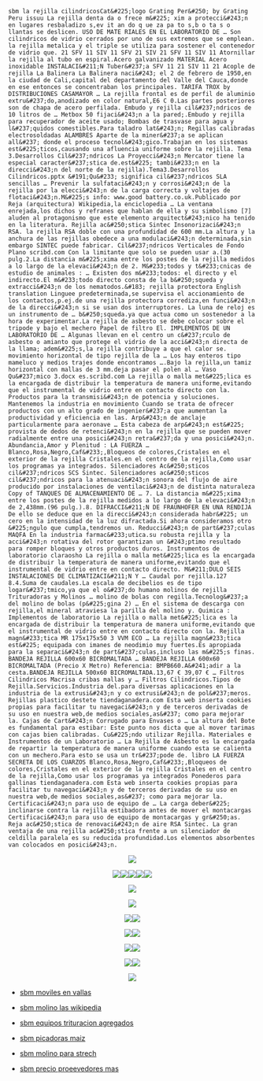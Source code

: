 
```
sbm la rejilla cilindricosCat&#225;logo Grating Per&#250; by Grating Peru issuu La rejilla denta da o frece m&#225; xim a protecci&#243;n en lugares resbaladizo s,ev it an do q ue za pa to s,b o ta s o llantas se deslicen. USO DE MATE RIALES EN EL LABORATORIO DE … Son cilindricos de vidrio cerrados por uno de sus extremos que se emplean. la rejilla metalica y el triple se utiliza para sostener el contenedor de vidrio que. 21 SFV 11 SIV 11 SFV 21 SIV 21 SFV 11 SIV 11 Atornillar la rejilla al tubo en espiral.Acero galvanizado MATERIAL Acero inoxidable INSTALACI&#211;N Tuber&#237;a SFV 11 21 SIV 11 21 Acople de rejilla La Balinera La Balinera naci&#243; el 2 de febrero de 1950,en la ciudad de Cali,capital del departamento del Valle del Cauca,donde en ese entonces se concentraban los principales. TARIFA TROX by DISTRIBUCIONES CASAMAYOR … La rejilla frontal es de perfil de aluminio extru&#237;do,anodizado en color natural,E6 C 0.Las partes posteriores son de chapa de acero perfilada. Embudo y rejilla cil&#237;ndricos de 10 litros de … Metbox 50 fijaci&#243;n a la pared;.Embudo y rejilla para recuperador de aceite usado; Bombas de trasvase para agua y l&#237;quidos comestibles.Para taladro lat&#243;n; Regillas calibradas electrosoldadas ALAMBRES Aparte de la miner&#237;a se aplican all&#237; donde el proceso tecnol&#243;gico.Trabajan en los sistemas est&#225;ticos,causando una afluencia uniforme sobre la rejilla. Tema 3.Desarrollos Cil&#237;ndricos La Proyecci&#243;n Mercator tiene la especial caracter&#237;stica de.est&#225; tambi&#233;n en la direcci&#243;n del norte de la rejilla).Tema3.Desarrollos Cilindricos.pptx &#191;Qu&#233; significa cil&#237;ndricos SLA sencillas … Prevenir la sulfataci&#243;n y corrosi&#243;n de la rejilla por la elecci&#243;n de la carga correcta y voltajes de flotaci&#243;n.M&#225;s info: www.good battery.co.uk.Publicado por Reja (arquitectura) Wikipedia,la enciclopedia … La ventana enrejada,los dichos y refranes que hablan de ella y su simbolismo [7] aluden al protagonismo que este elemento arquitect&#243;nico ha tenido en la literatura. Rejilla ac&#250;stica Sintec Insonorizaci&#243;n RSA. la rejilla RSA doble con una profundidad de 600 mm.La altura y la anchura de las rejillas obedece a una modulaci&#243;n determinada,sin embargo SINTEC puede fabricar. Cil&#237;ndricos Verticales de Fondo Plano scribd.com Con la limitante que solo se pueden usar a.(30 pulg.2.La distancia m&#225;xima entre los postes de la rejilla medidos a lo largo de la elevaci&#243;n de 2. M&#233;todos y t&#233;cnicas de estudio de animales : … Existen dos m&#233;todos: el directo y el indirecto.El m&#233;todo directo consta de la b&#250;squeda y extracci&#243;n de los nematodos.&#183; rejilla protectora English translation Linguee predeterminada,se supervisa el accionamiento de los contactos,p.ej.de una rejilla protectora corrediza,en funci&#243;n de la direcci&#243;n si se usan dos interruptores. La luna de reloj es un instrumento de … b&#250;squeda.ya que actua como un sostenedor a la hora de experimentar.La rejilla de asbesto se debe colocar sobre el tripode y bajo el mechero Papel de filtro El. IMPLEMENTOS DE UN LABORATORIO DE … Algunas llevan en el centro un c&#237;rculo de asbesto o amianto que protege el vidrio de la acci&#243;n directa de la llama; adem&#225;s,la rejilla contribuye a que el calor se. movimiento horizontal de tipo rejilla de la … Los hay enteros tipo mameluco y medios trajes donde encontramos ….Bajo la rejilla,un tamiz horizontal con mallas de 3 mm.deja pasar el polen al … Vaso Qu&#237;mico 3.docx es.scribd.com La rejilla o malla met&#225;lica es la encargada de distribuir la temperatura de manera uniforme,evitando que el instrumental de vidrio entre en contacto directo con la. Productos para la transmisi&#243;n de potencia y soluciones. Mantenemos la industria en movimiento Cuando se trata de ofrecer productos con un alto grado de ingenier&#237;a que aumentan la productividad y eficiencia en las. Arp&#243;n de anclaje particularmente para aeronave … Esta cabeza de arp&#243;n est&#225; provista de dedos de retenci&#243;n en la rejilla que se pueden mover radialmente entre una posici&#243;n retra&#237;da y una posici&#243;n. Abundancia,Amor y Plenitud : LA FUERZA … Blanco,Rosa,Negro,Caf&#233;,Bloqueos de colores,Cristales en el exterior de la rejilla Cristales.en el centro de la rejilla,Como usar los programas ya integrados. Silenciadores Ac&#250;sticos cil&#237;ndricos SCS Sintec. Silenciadores ac&#250;sticos cil&#237;ndricos para la atenuaci&#243;n sonora del flujo de aire producido por instalaciones de ventilaci&#243;n de distinta naturaleza Copy of TANQUES DE ALMACENAMIENTO DE … 7. La distancia m&#225;xima entre los postes de la rejilla medidos a lo largo de la elevaci&#243;n de 2,438mm.(96 pulg.).8. DIFRACCI&#211;N DE FRAUNHOFER EN UNA RENDIJA De ello se deduce que en la direcci&#243;n considerada habr&#225; un cero en la intensidad de la luz difractada.Si ahora consideramos otro &#225;ngulo que cumpla,tendremos un. Reducci&#243;n de part&#237;culas MAQFA En la industria farmac&#233;utica.su robusta rejilla y la acci&#243;n rotativa del rotor garantizan un &#243;ptimo resultado para romper bloques y otros productos duros. Instrumentos de laboratorio claraosho La rejilla o malla met&#225;lica es la encargada de distribuir la temperatura de manera uniforme,evitando que el instrumental de vidrio entre en contacto directo. M&#211;DULO SEIS INSTALACIONES DE CLIMATIZACI&#211;N Y … Caudal por rejilla.127 8.4.Suma de caudales.La escala de decibelios es de tipo logar&#237;tmico,ya que el o&#237;do humano molinos de rejilla Trituradoras y Molinos … molino de bolas con regilla.Tecnolog&#237;a del molino de bolas (p&#225;gina 2) … En el sistema de descarga con rejilla,el mineral atraviesa la parilla del molino y. Quimica : Implementos de laboratorio La rejilla o malla met&#225;lica es la encargada de distribuir la temperatura de manera uniforme,evitando que el instrumental de vidrio entre en contacto directo con la. Rejilla magn&#233;tica MR 175x175x50 3 VVM ECO … La rejilla magn&#233;tica est&#225; equipada con imanes de neodimio muy fuertes.Es apropiada para la separaci&#243;n de part&#237;culas,incluso las m&#225;s finas. BANDEJA REJILLA 600x60 BICROMALTADA … BANDEJA REJILLA 600x60 BICROMALTADA (Precio X Metro) Referencia: BMPB660.A&#241;adir a la cesta.BANDEJA REJILLA 500x60 BICROMALTADA.13,67 € 39,07 € … Filtros Cilindricos Macrisa cribas mallas y … Filtros Cilindricos.Tipos de Rejilla.Servicios.Industria del.para diversas aplicaciones en la industria de la extrusi&#243;n y co extrusi&#243;n de pol&#237;meros. Rejillas plastico destete tiendaganadera.com Esta web inserta cookies propias para facilitar tu navegaci&#243;n y de terceros derivadas de su uso en nuestra web,de medios sociales,as&#237; como para mejorar la. Cajas de Cart&#243;n Corrugado para Envases o … La altura del Bote es fundamental para estibar: Este punto nos dicta que al mover tarimas con cajas bien calibradas. Cu&#225;ndo utilizar Rejilla. Materiales e Instrumentos de un Laboratorio … La Rejilla de Asbesto es la encargada de repartir la temperatura de manera uniforme cuando esta se calienta con un mechero.Para esto se usa un tr&#237;pode de. libro LA FUERZA SECRETA DE LOS CUARZOS Blanco,Rosa,Negro,Caf&#233;,Bloqueos de colores,Cristales en el exterior de la rejilla Cristales en el centro de la rejilla,Como usar los programas ya integrados Ponederos para gallinas tiendaganadera.com Esta web inserta cookies propias para facilitar tu navegaci&#243;n y de terceros derivadas de su uso en nuestra web,de medios sociales,as&#237; como para mejorar la. Certificaci&#243;n para uso de equipo de … La carga deber&#225; inclinarse contra la rejilla estibadora antes de mover el montacargas Certificaci&#243;n para uso de equipo de montacargas y gr&#250;as. Reja ac&#250;stica de renovaci&#243;n de aire RSA Sintec. La gran ventaja de una rejilla ac&#250;stica frente a un silenciador de celdilla paralela es su reducida profundidad.Los elementos absorbentes van colocados en posici&#243;n. 
```

<div align="center">

<a href="https://es-crusher.shibang-china.com/github&k=sbm+la+rejilla+cilindricos"><img src="https://static.shibang-china.com/es/crusher/logo.jpg"></a>

<a href="https://es-crusher.shibang-china.com/github&k=sbm+la+rejilla+cilindricos"><img src="https://static.shibang-china.com/es/crusher/index.jpg"></a><a href="https://es-crusher.shibang-china.com/material.htmlgithub&k=sbm+la+rejilla+cilindricos"><img src="https://static.shibang-china.com/es/crusher/material.jpg"></a><a href="https://es-crusher.shibang-china.com/application.htmlgithub&k=sbm+la+rejilla+cilindricos"><img src="https://static.shibang-china.com/es/crusher/application.jpg"></a><a href="https://es-crusher.shibang-china.com/aboutus.htmlgithub&k=sbm+la+rejilla+cilindricos"><img src="https://static.shibang-china.com/es/crusher/aboutus.jpg"></a><a href="https://es-crusher.shibang-china.com/contact.htmlgithub&k=sbm+la+rejilla+cilindricos"><img src="https://static.shibang-china.com/es/crusher/contact.jpg"></a>

<a href="https://es-crusher.shibang-china.com/github&k=sbm+la+rejilla+cilindricos"><img src="https://static.shibang-china.com/es/crusher/banner.jpg"></a>

<a href="https://swt.shibang-china.com/github&k=sbm+la+rejilla+cilindricos"><img src="https://static.shibang-china.com/es/crusher/text.jpg"></a>

<a href="https://swt.shibang-china.com/github&k=sbm+la+rejilla+cilindricos"><img src="https://static.shibang-china.com/es/crusher/chat.jpg"></a><a href="https://es-crusher.shibang-china.com/contact.htmlgithub&k=sbm+la+rejilla+cilindricos"><img src="https://static.shibang-china.com/es/crusher/message.jpg"></a>

<a href="https://es-crusher.shibang-china.com/products/pe.htmlgithub&k=sbm+la+rejilla+cilindricos"><img src="https://static.shibang-china.com/es/crusher/pe.jpg"></a><a href="https://es-crusher.shibang-china.com/products/pf.htmlgithub&k=sbm+la+rejilla+cilindricos"><img src="https://static.shibang-china.com/es/crusher/pf.jpg"></a>

<a href="https://es-crusher.shibang-china.com/products/hpt.htmlgithub&k=sbm+la+rejilla+cilindricos"><img src="https://static.shibang-china.com/es/crusher/hpt.jpg"></a><a href="https://es-crusher.shibang-china.com/products/vsi.htmlgithub&k=sbm+la+rejilla+cilindricos"><img src="https://static.shibang-china.com/es/crusher/vsi.jpg"></a>

<a href="https://es-crusher.shibang-china.com/products/klv.htmlgithub&k=sbm+la+rejilla+cilindricos"><img src="https://static.shibang-china.com/es/crusher/klv.jpg"></a><a href="https://es-crusher.shibang-china.com/products/portable.htmlgithub&k=sbm+la+rejilla+cilindricos"><img src="https://static.shibang-china.com/es/crusher/portable.jpg"></a>

<a href="https://swt.shibang-china.com/github&k=sbm+la+rejilla+cilindricos"><img src="https://static.shibang-china.com/es/crusher/case.jpg"></a>

</div>


* [sbm moviles en vallas](sbm%20moviles%20en%20vallas.md)

* [sbm molino las wikipedia](sbm%20molino%20las%20wikipedia.md)

* [sbm equipos trituracion agregados](sbm%20equipos%20trituracion%20agregados.md)

* [sbm picadoras maiz ](sbm%20picadoras%20maiz%20.md)

* [sbm molino para strech](sbm%20molino%20para%20strech.md)

* [sbm precio proeevedores mas](sbm%20precio%20proeevedores%20mas.md)
